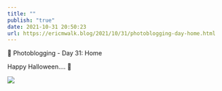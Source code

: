 ```yaml
---
title: ""
publish: "true"
date: 2021-10-31 20:50:23
url: https://ericmwalk.blog/2021/10/31/photoblogging-day-home.html
---
```


📸 Photoblogging - Day 31: Home

Happy Halloween.... 🎃

![](https://ericmwalk.blog/uploads/2021/3ffb2c88f0.jpg)